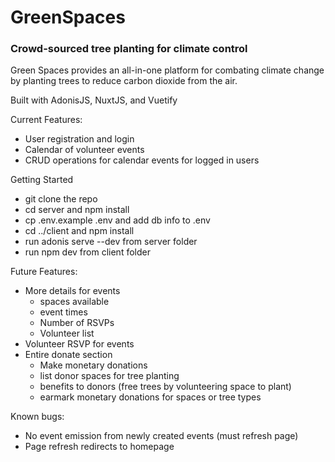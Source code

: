 # GreenSpaces

### Crowd-sourced tree planting for climate control

Green Spaces provides an all-in-one platform for combating climate change by planting trees to reduce carbon dioxide from the air.

Built with AdonisJS, NuxtJS, and Vuetify

Current Features:
* User registration and login
* Calendar of volunteer events
* CRUD operations for calendar events for logged in users


Getting Started
* git clone the repo
* cd server and npm install
* cp .env.example .env and add db info to .env
* cd ../client and npm install
* run adonis serve --dev from server folder
* run npm dev from client folder

Future Features:
* More details for events
    * spaces available
    * event times
    * Number of RSVPs
    * Volunteer list
* Volunteer RSVP for events
* Entire donate section
    * Make monetary donations
    * list donor spaces for tree planting
    * benefits to donors (free trees by volunteering space to plant)
    * earmark monetary donations for spaces or tree types

Known bugs:
* No event emission from newly created events (must refresh page)
* Page refresh redirects to homepage